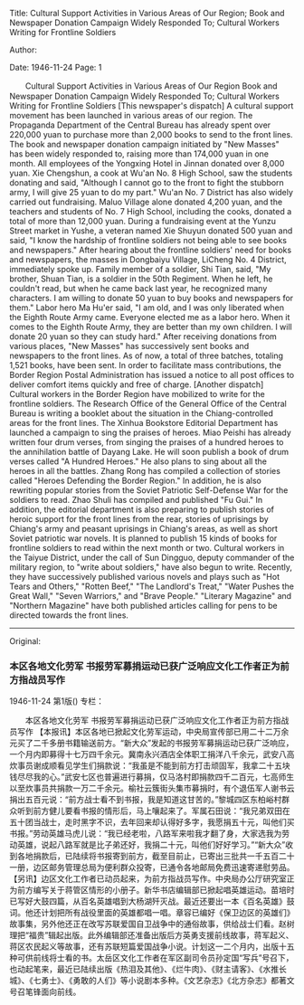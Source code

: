 Title: Cultural Support Activities in Various Areas of Our Region; Book and Newspaper Donation Campaign Widely Responded To; Cultural Workers Writing for Frontline Soldiers

Author:

Date: 1946-11-24
Page: 1

　　Cultural Support Activities in Various Areas of Our Region
    Book and Newspaper Donation Campaign Widely Responded To; Cultural Workers Writing for Frontline Soldiers
    [This newspaper's dispatch] A cultural support movement has been launched in various areas of our region. The Propaganda Department of the Central Bureau has already spent over 220,000 yuan to purchase more than 2,000 books to send to the front lines. The book and newspaper donation campaign initiated by "New Masses" has been widely responded to, raising more than 174,000 yuan in one month. All employees of the Yongxing Hotel in Jinnan donated over 8,000 yuan. Xie Chengshun, a cook at Wu'an No. 8 High School, saw the students donating and said, "Although I cannot go to the front to fight the stubborn army, I will give 25 yuan to do my part." Wu'an No. 7 District has also widely carried out fundraising. Maluo Village alone donated 4,200 yuan, and the teachers and students of No. 7 High School, including the cooks, donated a total of more than 12,000 yuan. During a fundraising event at the Yunzu Street market in Yushe, a veteran named Xie Shuyun donated 500 yuan and said, "I know the hardship of frontline soldiers not being able to see books and newspapers." After hearing about the frontline soldiers' need for books and newspapers, the masses in Dongbaiyu Village, LiCheng No. 4 District, immediately spoke up. Family member of a soldier, Shi Tian, said, "My brother, Shuan Tian, is a soldier in the 50th Regiment. When he left, he couldn't read, but when he came back last year, he recognized many characters. I am willing to donate 50 yuan to buy books and newspapers for them." Labor hero Ma Hu'er said, "I am old, and I was only liberated when the Eighth Route Army came. Everyone elected me as a labor hero. When it comes to the Eighth Route Army, they are better than my own children. I will donate 20 yuan so they can study hard." After receiving donations from various places, "New Masses" has successively sent books and newspapers to the front lines. As of now, a total of three batches, totaling 1,521 books, have been sent. In order to facilitate mass contributions, the Border Region Postal Administration has issued a notice to all post offices to deliver comfort items quickly and free of charge.
    [Another dispatch] Cultural workers in the Border Region have mobilized to write for the frontline soldiers. The Research Office of the General Office of the Central Bureau is writing a booklet about the situation in the Chiang-controlled areas for the front lines. The Xinhua Bookstore Editorial Department has launched a campaign to sing the praises of heroes. Miao Peishi has already written four drum verses, from singing the praises of a hundred heroes to the annihilation battle of Dayang Lake. He will soon publish a book of drum verses called "A Hundred Heroes." He also plans to sing about all the heroes in all the battles. Zhang Rong has compiled a collection of stories called "Heroes Defending the Border Region." In addition, he is also rewriting popular stories from the Soviet Patriotic Self-Defense War for the soldiers to read. Zhao Shuli has compiled and published "Fu Gui." In addition, the editorial department is also preparing to publish stories of heroic support for the front lines from the rear, stories of uprisings by Chiang's army and peasant uprisings in Chiang's areas, as well as short Soviet patriotic war novels. It is planned to publish 15 kinds of books for frontline soldiers to read within the next month or two. Cultural workers in the Taiyue District, under the call of Sun Dingguo, deputy commander of the military region, to "write about soldiers," have also begun to write. Recently, they have successively published various novels and plays such as "Hot Tears and Others," "Rotten Beef," "The Landlord's Treat," "Water Pushes the Great Wall," "Seven Warriors," and "Brave People." "Literary Magazine" and "Northern Magazine" have both published articles calling for pens to be directed towards the front lines.



<hr /> 

Original: 


### 本区各地文化劳军  书报劳军募捐运动已获广泛响应文化工作者正为前方指战员写作

1946-11-24
第1版()
专栏：

　　本区各地文化劳军
    书报劳军募捐运动已获广泛响应文化工作者正为前方指战员写作
    【本报讯】本区各地已掀起文化劳军运动，中央局宣传部已用二十二万余元买了二千多册书籍输送前方。“新大众”发起的书报劳军募捐运动已获广泛响应，一个月内即募得十七万四千余元。冀南永兴酒店全体职工捐洋八千余元，武安八高炊事员谢成顺看见学生们捐款说：“我虽是不能到前方打击顽固军，我拿二十五块钱尽尽我的心。”武安七区也普遍进行募捐，仅马洛村即捐款四千二百元，七高师生以至炊事员共捐款一万二千余元。榆社云簇街头集市募捐时，有个退伍军人谢书云捐出五百元说：“前方战士看不到书报，我是知道这甘苦的。”黎城四区东柏峪村群众听到前方健儿要看书报的情形后，马上嚷起来了。军属石田说：“我兄弟双田在五十团当战士，走时黑字不识，去年回来却认得好多字，我愿捐五十元，叫他们买书报。”劳动英雄马虎儿说：“我已经老啦，八路军来啦我才翻了身，大家选我为劳动英雄，说起八路军就是比子弟还好，我捐二十元，叫他们好好学习。”“新大众”收到各地捐款后，已陆续将书报寄到前方，截至目前止，已寄出三批共一千五百二十一册，边区邮务管理总局为便利群众投寄，已通令各地邮局免费迅速寄递慰劳品。
    【另讯】边区文化工作者已动员起来，为前方指战员写作。中央局办公厅研究室正为前方编写关于蒋管区情形的小册子。新华书店编辑部已掀起唱英雄运动。苗培时已写好大鼓四篇，从百名英雄唱到大杨湖歼灭战。最近还要出一本《百名英雄》鼓词。他还计划把所有战役里面的英雄都唱一唱。章容已编好《保卫边区的英雄们》故事集，另外他还正在改写苏联爱国自卫战争中的通俗故事，供给战士们看。赵树理把“福贵”辑起出版。此外编辑部还准备出版后方英勇支援前线故事，蒋军起义、蒋区农民起义等故事，还有苏联短篇爱国战争小说。计划这一二个月内，出版十五种可供前线将士看的书。太岳区文化工作者在军区副司令员孙定国“写兵”号召下，也动起笔来，最近已陆续出版《热泪及其他》、《烂牛肉》、《财主请客》、《水推长城》、《七勇士》、《勇敢的人们》等小说剧本多种。《文艺杂志》《北方杂志》都著文号召笔锋面向前线。
